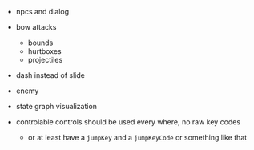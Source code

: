 - npcs and dialog

- bow attacks
  - bounds
  - hurtboxes
  - projectiles

- dash instead of slide

- enemy

- state graph visualization

- controlable controls should be used every where, no raw key codes
  - or at least have a `jumpKey` and a `jumpKeyCode` or something like that
